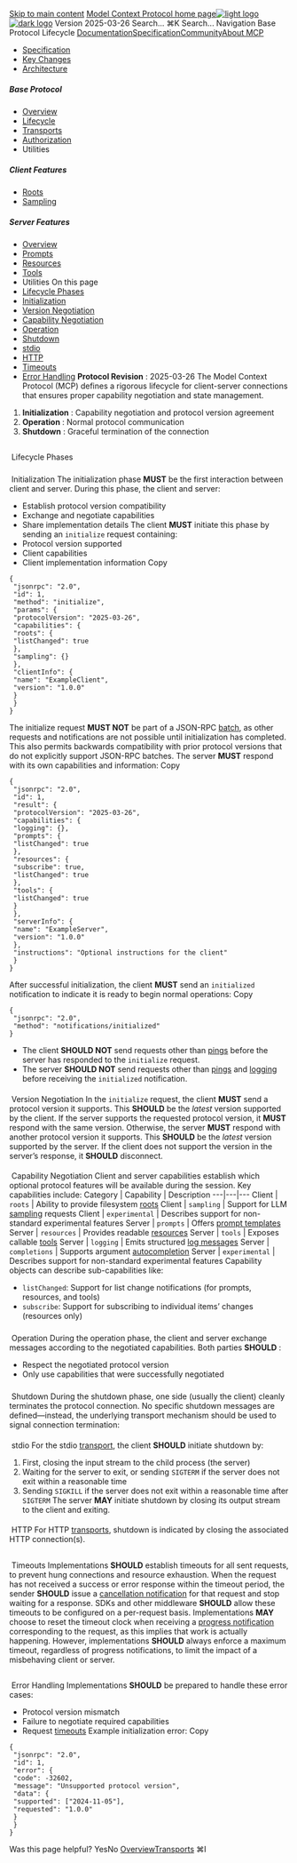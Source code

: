 [Skip to main content](#content-area)
[Model Context Protocol home page![light logo](https://mintcdn.com/mcp/4ZXF1PrDkEaJvXpn/logo/light.svg?fit=max&auto=format&n=4ZXF1PrDkEaJvXpn&q=85&s=4498cb8a57d574005f3dca62bdd49c95)![dark logo](https://mintcdn.com/mcp/4ZXF1PrDkEaJvXpn/logo/dark.svg?fit=max&auto=format&n=4ZXF1PrDkEaJvXpn&q=85&s=c0687c003f8f2cbdb24772ab4c8a522c)](/)
Version 2025-03-26
Search...
⌘K
Search...
Navigation
Base Protocol
Lifecycle
[Documentation](/docs/getting-started/intro)[Specification](/specification/2025-06-18)[Community](/community/communication)[About MCP](/about)
 * [Specification](/specification/2025-03-26)
 * [Key Changes](/specification/2025-03-26/changelog)
 * [Architecture](/specification/2025-03-26/architecture)
##### Base Protocol
 * [Overview](/specification/2025-03-26/basic)
 * [Lifecycle](/specification/2025-03-26/basic/lifecycle)
 * [Transports](/specification/2025-03-26/basic/transports)
 * [Authorization](/specification/2025-03-26/basic/authorization)
 * Utilities
##### Client Features
 * [Roots](/specification/2025-03-26/client/roots)
 * [Sampling](/specification/2025-03-26/client/sampling)
##### Server Features
 * [Overview](/specification/2025-03-26/server)
 * [Prompts](/specification/2025-03-26/server/prompts)
 * [Resources](/specification/2025-03-26/server/resources)
 * [Tools](/specification/2025-03-26/server/tools)
 * Utilities
On this page
 * [Lifecycle Phases](#lifecycle-phases)
 * [Initialization](#initialization)
 * [Version Negotiation](#version-negotiation)
 * [Capability Negotiation](#capability-negotiation)
 * [Operation](#operation)
 * [Shutdown](#shutdown)
 * [stdio](#stdio)
 * [HTTP](#http)
 * [Timeouts](#timeouts)
 * [Error Handling](#error-handling)
**Protocol Revision** : 2025-03-26
The Model Context Protocol (MCP) defines a rigorous lifecycle for client-server connections that ensures proper capability negotiation and state management.
 1. **Initialization** : Capability negotiation and protocol version agreement
 2. **Operation** : Normal protocol communication
 3. **Shutdown** : Graceful termination of the connection
## 
[​](#lifecycle-phases)
Lifecycle Phases
### 
[​](#initialization)
Initialization
The initialization phase **MUST** be the first interaction between client and server. During this phase, the client and server:
 * Establish protocol version compatibility
 * Exchange and negotiate capabilities
 * Share implementation details
The client **MUST** initiate this phase by sending an `initialize` request containing:
 * Protocol version supported
 * Client capabilities
 * Client implementation information
Copy
```
{
 "jsonrpc": "2.0",
 "id": 1,
 "method": "initialize",
 "params": {
 "protocolVersion": "2025-03-26",
 "capabilities": {
 "roots": {
 "listChanged": true
 },
 "sampling": {}
 },
 "clientInfo": {
 "name": "ExampleClient",
 "version": "1.0.0"
 }
 }
}
```
The initialize request **MUST NOT** be part of a JSON-RPC [batch](https://www.jsonrpc.org/specification#batch), as other requests and notifications are not possible until initialization has completed. This also permits backwards compatibility with prior protocol versions that do not explicitly support JSON-RPC batches. The server **MUST** respond with its own capabilities and information:
Copy
```
{
 "jsonrpc": "2.0",
 "id": 1,
 "result": {
 "protocolVersion": "2025-03-26",
 "capabilities": {
 "logging": {},
 "prompts": {
 "listChanged": true
 },
 "resources": {
 "subscribe": true,
 "listChanged": true
 },
 "tools": {
 "listChanged": true
 }
 },
 "serverInfo": {
 "name": "ExampleServer",
 "version": "1.0.0"
 },
 "instructions": "Optional instructions for the client"
 }
}
```
After successful initialization, the client **MUST** send an `initialized` notification to indicate it is ready to begin normal operations:
Copy
```
{
 "jsonrpc": "2.0",
 "method": "notifications/initialized"
}
```
 * The client **SHOULD NOT** send requests other than [pings](/specification/2025-03-26/basic/utilities/ping) before the server has responded to the `initialize` request.
 * The server **SHOULD NOT** send requests other than [pings](/specification/2025-03-26/basic/utilities/ping) and [logging](/specification/2025-03-26/server/utilities/logging) before receiving the `initialized` notification.
#### 
[​](#version-negotiation)
Version Negotiation
In the `initialize` request, the client **MUST** send a protocol version it supports. This **SHOULD** be the _latest_ version supported by the client. If the server supports the requested protocol version, it **MUST** respond with the same version. Otherwise, the server **MUST** respond with another protocol version it supports. This **SHOULD** be the _latest_ version supported by the server. If the client does not support the version in the server’s response, it **SHOULD** disconnect.
#### 
[​](#capability-negotiation)
Capability Negotiation
Client and server capabilities establish which optional protocol features will be available during the session. Key capabilities include: Category | Capability | Description 
---|---|--- 
Client | `roots` | Ability to provide filesystem [roots](/specification/2025-03-26/client/roots) 
Client | `sampling` | Support for LLM [sampling](/specification/2025-03-26/client/sampling) requests 
Client | `experimental` | Describes support for non-standard experimental features 
Server | `prompts` | Offers [prompt templates](/specification/2025-03-26/server/prompts) 
Server | `resources` | Provides readable [resources](/specification/2025-03-26/server/resources) 
Server | `tools` | Exposes callable [tools](/specification/2025-03-26/server/tools) 
Server | `logging` | Emits structured [log messages](/specification/2025-03-26/server/utilities/logging) 
Server | `completions` | Supports argument [autocompletion](/specification/2025-03-26/server/utilities/completion) 
Server | `experimental` | Describes support for non-standard experimental features 
Capability objects can describe sub-capabilities like:
 * `listChanged`: Support for list change notifications (for prompts, resources, and tools)
 * `subscribe`: Support for subscribing to individual items’ changes (resources only)
### 
[​](#operation)
Operation
During the operation phase, the client and server exchange messages according to the negotiated capabilities. Both parties **SHOULD** :
 * Respect the negotiated protocol version
 * Only use capabilities that were successfully negotiated
### 
[​](#shutdown)
Shutdown
During the shutdown phase, one side (usually the client) cleanly terminates the protocol connection. No specific shutdown messages are defined—instead, the underlying transport mechanism should be used to signal connection termination:
#### 
[​](#stdio)
stdio
For the stdio [transport](/specification/2025-03-26/basic/transports), the client **SHOULD** initiate shutdown by:
 1. First, closing the input stream to the child process (the server)
 2. Waiting for the server to exit, or sending `SIGTERM` if the server does not exit within a reasonable time
 3. Sending `SIGKILL` if the server does not exit within a reasonable time after `SIGTERM`
The server **MAY** initiate shutdown by closing its output stream to the client and exiting.
#### 
[​](#http)
HTTP
For HTTP [transports](/specification/2025-03-26/basic/transports), shutdown is indicated by closing the associated HTTP connection(s).
## 
[​](#timeouts)
Timeouts
Implementations **SHOULD** establish timeouts for all sent requests, to prevent hung connections and resource exhaustion. When the request has not received a success or error response within the timeout period, the sender **SHOULD** issue a [cancellation notification](/specification/2025-03-26/basic/utilities/cancellation) for that request and stop waiting for a response. SDKs and other middleware **SHOULD** allow these timeouts to be configured on a per-request basis. Implementations **MAY** choose to reset the timeout clock when receiving a [progress notification](/specification/2025-03-26/basic/utilities/progress) corresponding to the request, as this implies that work is actually happening. However, implementations **SHOULD** always enforce a maximum timeout, regardless of progress notifications, to limit the impact of a misbehaving client or server.
## 
[​](#error-handling)
Error Handling
Implementations **SHOULD** be prepared to handle these error cases:
 * Protocol version mismatch
 * Failure to negotiate required capabilities
 * Request [timeouts](#timeouts)
Example initialization error:
Copy
```
{
 "jsonrpc": "2.0",
 "id": 1,
 "error": {
 "code": -32602,
 "message": "Unsupported protocol version",
 "data": {
 "supported": ["2024-11-05"],
 "requested": "1.0.0"
 }
 }
}
```
Was this page helpful?
YesNo
[Overview](/specification/2025-03-26/basic)[Transports](/specification/2025-03-26/basic/transports)
⌘I